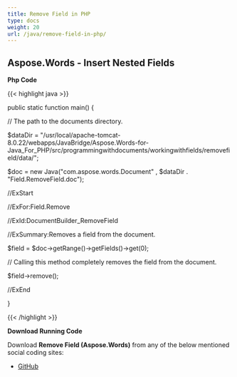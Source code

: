 ```yaml
---
title: Remove Field in PHP
type: docs
weight: 20
url: /java/remove-field-in-php/
---
```


## **Aspose.Words - Insert Nested Fields**
**Php Code**

{{< highlight java >}}

 public static function main() {

// The path to the documents directory.

$dataDir = "/usr/local/apache-tomcat-8.0.22/webapps/JavaBridge/Aspose.Words-for-Java_For_PHP/src/programmingwithdocuments/workingwithfields/removefield/data/";

$doc = new Java("com.aspose.words.Document" , $dataDir . "Field.RemoveField.doc");

//ExStart

//ExFor:Field.Remove

//ExId:DocumentBuilder_RemoveField

//ExSummary:Removes a field from the document.

$field = $doc->getRange()->getFields()->get(0);

// Calling this method completely removes the field from the document.

$field->remove();

//ExEnd

}


{{< /highlight >}}

**Download Running Code**

Download **Remove Field (Aspose.Words)** from any of the below mentioned social coding sites:

- [GitHub](https://github.com/aspose-words/Aspose.Words-for-Java/blob/master/Plugins/Aspose_Words_Java_for_PHP/src/programmingwithdocuments/workingwithfields/removefield/php/RemoveField.php)
